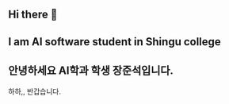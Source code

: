 ## Hi there 👋

## I am AI software student in Shingu college

## 안녕하세요 AI학과 학생 장준석입니다.

하하,, 반갑습니다.
<!--
**jjanggujoa/jjanggujoa** is a ✨ _special_ ✨ repository because its `README.md` (this file) appears on your GitHub profile.

Here are some ideas to get you started:


- 🌱 I’m currently learning AI releated studies



